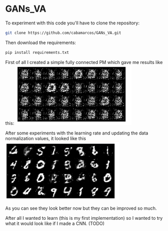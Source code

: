 # GANs_VA

To experiment with this code you'll have to clone the repository:

```bash
git clone https://github.com/cabamarcos/GANs_VA.git
```

Then download the requirements:

```bash
pip install requirements.txt
```

First of all I created a simple fully connected PM which gave me results like this:
![alt text](images/image.png)

After some experiments with the learning rate and updating the data normalization values, it looked like this
![alt text](images/image-1.png)

As you can see they look better now but they can be improved so much.

After all I wanted to learn (this is my first implementation) so I wanted to try what it would look like if I made a CNN. (TODO)